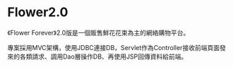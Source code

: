 # Flower2.0

《Flower Forever》2.0版是一個販售鮮花花束為主的網絡購物平台。

專案採用MVC架構，使用JDBC連接DB，Servlet作為Controller接收前端頁面發來的各類請求、調用Dao層操作DB、再使用JSP回傳資料給前端。

